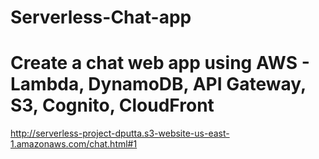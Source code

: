 # Serverless-Chat-app

# Create a chat web app using AWS - Lambda, DynamoDB, API Gateway, S3, Cognito, CloudFront

http://serverless-project-dputta.s3-website-us-east-1.amazonaws.com/chat.html#1
